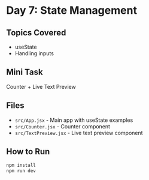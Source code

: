 # Day 7: State Management

## Topics Covered
- useState
- Handling inputs

## Mini Task
Counter + Live Text Preview

## Files
- `src/App.jsx` - Main app with useState examples
- `src/Counter.jsx` - Counter component
- `src/TextPreview.jsx` - Live text preview component

## How to Run
```bash
npm install
npm run dev
```